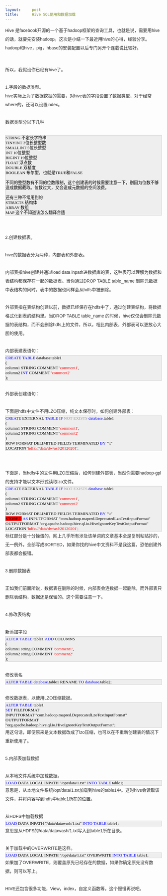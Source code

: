```yaml
---
layout:     post
title:      Hive SQL使用和数据加载
---
```

<div id="article_content" class="article_content clearfix csdn-tracking-statistics" data-pid="blog" data-mod="popu_307" data-dsm="post">
								            <link rel="stylesheet" href="https://csdnimg.cn/release/phoenix/template/css/ck_htmledit_views-f76675cdea.css">
						<div class="htmledit_views" id="content_views">
                
<span style="color:rgb(44,44,44);font-family:'宋体', 'Arial Narrow', arial, serif;font-size:14px;line-height:28px;">Hive 是facebook开源的一个基于hadoop框架的查询工具，也就是说，需要用hive的话，就要先安装hadoop。这次是小结一下最近用hive的心得，经验分享。hadoop和hive，pig，hbase的安装配置以后专门另开个连载说比较好。</span>
<div style="color:rgb(44,44,44);font-family:'宋体', 'Arial Narrow', arial, serif;font-size:14px;line-height:28px;">
<br></div>
<div style="color:rgb(44,44,44);font-family:'宋体', 'Arial Narrow', arial, serif;font-size:14px;line-height:28px;">
所以，我假设你已经有hive了。</div>
<div style="color:rgb(44,44,44);font-family:'宋体', 'Arial Narrow', arial, serif;font-size:14px;line-height:28px;">
<br></div>
<div style="color:rgb(44,44,44);font-family:'宋体', 'Arial Narrow', arial, serif;font-size:14px;line-height:28px;">
1.字段的数据类型。</div>
<div style="color:rgb(44,44,44);font-family:'宋体', 'Arial Narrow', arial, serif;font-size:14px;line-height:28px;">
hive实际上为了数据挖掘的需要，对hive表的字段设置了数据类型，对于经常where的，还可以设置index。</div>
<div style="color:rgb(44,44,44);font-family:'宋体', 'Arial Narrow', arial, serif;font-size:14px;line-height:28px;">
<br></div>
<div style="color:rgb(44,44,44);font-family:'宋体', 'Arial Narrow', arial, serif;font-size:14px;line-height:28px;">
数据类型分以下几种</div>
<div style="color:rgb(44,44,44);font-family:'宋体', 'Arial Narrow', arial, serif;font-size:14px;line-height:28px;">
<br></div>
<div style="color:rgb(44,44,44);font-family:'宋体', 'Arial Narrow', arial, serif;font-size:14px;line-height:28px;">
<div>
<div style="color:rgb(0,0,0);background-color:rgb(238,238,238);font-family:Verdana, '宋体';line-height:16px;border:1px solid rgb(204,204,204);font-size:10pt;">
STRING 不定长字符串<br>
TINYINT 3位长整型数<br>
SMALLINT 5位长整型<br>
INT 10位整型<br>
BIGINT 19位整型<br>
FLOAT 浮点数<br>
DOUBLE 双精度<br>
BOOLEAN 布尔型，也就是TRUE和FALSE<br><br>
不同的整型数有不同的位数限制，这个创建表的时候需要注意一下，别因为位数不够造成数据截取。位数过大，又会造成元数据的空间浪费。<br><br>
还有三种不常用到的<br>
STRUCTS 结构体<br>
ARRAY 数组<br>
MAP 这个不知道该怎么翻译合适</div>
</div>
<br></div>
<div style="color:rgb(44,44,44);font-family:'宋体', 'Arial Narrow', arial, serif;font-size:14px;line-height:28px;">
<br></div>
<div style="color:rgb(44,44,44);font-family:'宋体', 'Arial Narrow', arial, serif;font-size:14px;line-height:28px;">
2.创建数据表。</div>
<div style="color:rgb(44,44,44);font-family:'宋体', 'Arial Narrow', arial, serif;font-size:14px;line-height:28px;">
<br></div>
<div style="color:rgb(44,44,44);font-family:'宋体', 'Arial Narrow', arial, serif;font-size:14px;line-height:28px;">
hive的数据表分为两种，内部表和外部表。</div>
<div style="color:rgb(44,44,44);font-family:'宋体', 'Arial Narrow', arial, serif;font-size:14px;line-height:28px;">
<br></div>
<div style="color:rgb(44,44,44);font-family:'宋体', 'Arial Narrow', arial, serif;font-size:14px;line-height:28px;">
内部表指hive创建并通过load data inpath进数据库的表，这种表可以理解为数据和表结构都保存在一起的数据表。当你通过DROP TABLE table_name 删除元数据中表结构的同时，表中的数据也同样会从hdfs中被删除。</div>
<div style="color:rgb(44,44,44);font-family:'宋体', 'Arial Narrow', arial, serif;font-size:14px;line-height:28px;">
<br></div>
<div style="color:rgb(44,44,44);font-family:'宋体', 'Arial Narrow', arial, serif;font-size:14px;line-height:28px;">
外部表指在表结构创建以前，数据已经保存在hdfs中了，通过创建表结构，将数据格式化到表的结构里。当DROP TABLE table_name 的时候，hive仅仅会删除元数据的表结构，而不会删除hdfs上的文件，所以，相比内部表，外部表可以更放心大胆的使用。</div>
<div style="color:rgb(44,44,44);font-family:'宋体', 'Arial Narrow', arial, serif;font-size:14px;line-height:28px;">
<br></div>
<div style="color:rgb(44,44,44);font-family:'宋体', 'Arial Narrow', arial, serif;font-size:14px;line-height:28px;">
内部表建表语句：</div>
<div style="color:rgb(44,44,44);font-family:'宋体', 'Arial Narrow', arial, serif;font-size:14px;line-height:28px;">
<div>
<div style="color:rgb(0,0,0);background-color:rgb(238,238,238);font-family:Verdana, '宋体';line-height:16px;border:1px solid rgb(204,204,204);font-size:10pt;">
<span style="color:#0000FF;">CREATE</span> <span style="color:#0000FF;">TABLE</span> database.table1 <br>
(<br>
column1 STRING COMMENT <span style="color:#FF0000;">'comment1'</span>,<br>
column2 <span style="color:#0000FF;">INT</span> COMMENT <span style="color:#FF0000;">'comment2'<br></span>);</div>
</div>
<br></div>
<div style="color:rgb(44,44,44);font-family:'宋体', 'Arial Narrow', arial, serif;font-size:14px;line-height:28px;">
外部表创建语句：</div>
<div style="color:rgb(44,44,44);font-family:'宋体', 'Arial Narrow', arial, serif;font-size:14px;line-height:28px;">
<br></div>
<div style="color:rgb(44,44,44);font-family:'宋体', 'Arial Narrow', arial, serif;font-size:14px;line-height:28px;">
下面是hdfs中文件不用LZO压缩，纯文本保存时，如何创建外部表：</div>
<div style="color:rgb(44,44,44);font-family:'宋体', 'Arial Narrow', arial, serif;font-size:14px;line-height:28px;">
<div>
<div style="color:rgb(0,0,0);background-color:rgb(238,238,238);font-family:Verdana, '宋体';line-height:16px;border:1px solid rgb(204,204,204);font-size:10pt;">
﻿﻿<span style="color:#0000FF;">CREATE</span> EXTERNAL <span style="color:#0000FF;">TABLE</span> <span style="color:#0000FF;">IF</span> <span style="color:#999999;">NOT</span> <span style="color:#999999;">EXISTS</span> <span style="color:#0000FF;">database</span>.table1 <br>
(<br>
column1 STRING COMMENT <span style="color:#FF0000;">'comment1'</span>,<br>
column2 STRING COMMENT <span style="color:#FF0000;">'comment2'<br></span>)<br>
ROW FORMAT DELIMITED FIELDS TERMINATED <span style="color:#0000FF;">BY</span> "\t"<br>
LOCATION <span style="color:#FF0000;">'hdfs:///data/dw/asf/20120201';</span></div>
</div>
<br></div>
<div style="color:rgb(44,44,44);font-family:'宋体', 'Arial Narrow', arial, serif;font-size:14px;line-height:28px;">
<br></div>
<div style="color:rgb(44,44,44);font-family:'宋体', 'Arial Narrow', arial, serif;font-size:14px;line-height:28px;">
下面是，当hdfs中的文件用LZO压缩后，如何创建外部表，当然你需要hadoop-gpl的支持才能以文本形式读取lzo文件。</div>
<div style="color:rgb(44,44,44);font-family:'宋体', 'Arial Narrow', arial, serif;font-size:14px;line-height:28px;">
<div>
<div style="color:rgb(0,0,0);background-color:rgb(238,238,238);font-family:Verdana, '宋体';line-height:16px;border:1px solid rgb(204,204,204);font-size:10pt;">
﻿﻿<span style="color:#0000FF;">CREATE</span> EXTERNAL <span style="color:#0000FF;">TABLE</span> <span style="color:#0000FF;">IF</span> <span style="color:#999999;">NOT</span> <span style="color:#999999;">EXISTS</span> <span style="color:#0000FF;">database</span>.table1<br>
(<br>
column1 STRING COMMENT <span style="color:#FF0000;">'comment1'</span>,<br>
column2 STRING COMMENT <span style="color:#FF0000;">'comment2'<br></span>)<br>
ROW FORMAT DELIMITED FIELDS TERMINATED <span style="color:#0000FF;">BY</span> "\t"<br><span style="background-color:rgb(255,0,0);">STORED</span> <span style="color:#0000FF;">AS</span> INPUTFORMAT "com.hadoop.mapred.DeprecatedLzoTextInputFormat" OUTPUTFORMAT "org.apache.hadoop.hive.ql.io.HiveIgnoreKeyTextOutputFormat"<br>
LOCATION <span style="color:#FF0000;">'hdfs:///data/dw/asf/20120201';</span></div>
</div>
标红部分是十分操蛋的，网上几乎所有涉及该单词的文章基本全是复制粘贴抄的，无一例外，全部写成SORTED，如果你找的hive中文资料不是我这篇，恐怕创建外部表都会报错。</div>
<div style="color:rgb(44,44,44);font-family:'宋体', 'Arial Narrow', arial, serif;font-size:14px;line-height:28px;">
<br></div>
<div style="color:rgb(44,44,44);font-family:'宋体', 'Arial Narrow', arial, serif;font-size:14px;line-height:28px;">
3.删除数据表</div>
<div style="color:rgb(44,44,44);font-family:'宋体', 'Arial Narrow', arial, serif;font-size:14px;line-height:28px;">
<br></div>
<div style="color:rgb(44,44,44);font-family:'宋体', 'Arial Narrow', arial, serif;font-size:14px;line-height:28px;">
正如我们前面所说，数据表在删除的时候，内部表会连数据一起删除，而外部表只删除表结构，数据还是保留的。这个需要注意一下。</div>
<div style="color:rgb(44,44,44);font-family:'宋体', 'Arial Narrow', arial, serif;font-size:14px;line-height:28px;">
<br></div>
<div style="color:rgb(44,44,44);font-family:'宋体', 'Arial Narrow', arial, serif;font-size:14px;line-height:28px;">
4.修改表结构</div>
<div style="color:rgb(44,44,44);font-family:'宋体', 'Arial Narrow', arial, serif;font-size:14px;line-height:28px;">
<br></div>
<div style="color:rgb(44,44,44);font-family:'宋体', 'Arial Narrow', arial, serif;font-size:14px;line-height:28px;">
新添加字段</div>
<div style="color:rgb(44,44,44);font-family:'宋体', 'Arial Narrow', arial, serif;font-size:14px;line-height:28px;">
<div>
<div style="color:rgb(0,0,0);background-color:rgb(238,238,238);font-family:Verdana, '宋体';line-height:16px;border:1px solid rgb(204,204,204);font-size:10pt;">
﻿﻿<span style="color:#0000FF;">ALTER</span> <span style="color:#0000FF;">TABLE</span> table1 <span style="color:#0000FF;">ADD</span> COLUMNS<br>
(<br>
column1 string COMMENT <span style="color:#FF0000;">'comment1'</span>,<br>
column2 string COMMENT <span style="color:#FF0000;">'comment2'</span><br>
);</div>
</div>
<br></div>
<div style="color:rgb(44,44,44);font-family:'宋体', 'Arial Narrow', arial, serif;font-size:14px;line-height:28px;">
修改表名</div>
<div style="color:rgb(44,44,44);font-family:'宋体', 'Arial Narrow', arial, serif;font-size:14px;line-height:28px;">
<div>
<div style="color:rgb(0,0,0);background-color:rgb(238,238,238);font-family:Verdana, '宋体';line-height:16px;border:1px solid rgb(204,204,204);font-size:10pt;">
<span style="color:#0000FF;">ALTER</span> <span style="color:#0000FF;">TABLE</span> <span style="color:#0000FF;">database</span>.table1 RENAME <span style="color:#0000FF;">TO</span> <span style="color:#0000FF;">database</span>.table2;</div>
</div>
<br></div>
<div style="color:rgb(44,44,44);font-family:'宋体', 'Arial Narrow', arial, serif;font-size:14px;line-height:28px;">
修改数据表，以使用LZO压缩数据。</div>
<div style="color:rgb(44,44,44);font-family:'宋体', 'Arial Narrow', arial, serif;font-size:14px;line-height:28px;">
<div>
<div style="color:rgb(0,0,0);background-color:rgb(238,238,238);font-family:Verdana, '宋体';line-height:16px;border:1px solid rgb(204,204,204);font-size:10pt;">
<span style="color:#0000FF;">ALTER</span> <span style="color:#0000FF;">TABLE</span> table1<br><span style="color:#0000FF;">SET</span> FILEFORMAT<br>
INPUTFORMAT "com.hadoop.mapred.DeprecatedLzoTextInputFormat"<br>
OUTPUTFORMAT<br>
"org.apache.hadoop.hive.ql.io.HiveIgnoreKeyTextOutputFormat";</div>
</div>
用这句话，即便原来是文本数据改成了lzo压缩，也可以在不重新创建表的情况下重新使用了。</div>
<div style="color:rgb(44,44,44);font-family:'宋体', 'Arial Narrow', arial, serif;font-size:14px;line-height:28px;">
<br></div>
<div style="color:rgb(44,44,44);font-family:'宋体', 'Arial Narrow', arial, serif;font-size:14px;line-height:28px;">
5.内部表加载数据</div>
<div style="color:rgb(44,44,44);font-family:'宋体', 'Arial Narrow', arial, serif;font-size:14px;line-height:28px;">
<br></div>
<div style="color:rgb(44,44,44);font-family:'宋体', 'Arial Narrow', arial, serif;font-size:14px;line-height:28px;">
从本地文件系统中加载数据。</div>
<div style="color:rgb(44,44,44);font-family:'宋体', 'Arial Narrow', arial, serif;font-size:14px;line-height:28px;">
<div>
<div style="color:rgb(0,0,0);background-color:rgb(238,238,238);font-family:Verdana, '宋体';line-height:16px;border:1px solid rgb(204,204,204);font-size:10pt;">
<span style="color:#0000FF;">LOAD</span> DATA LOCAL INPATH "/opt/data/1.txt" <span style="color:#0000FF;">INTO</span> <span style="color:#0000FF;">TABLE</span> table1;</div>
</div>
意思是，从本地文件系统/opt/data/1.txt加载到hive的table1中。这时hive会读取该文件，并将内容写到hdfs中table1所在的位置。</div>
<div style="color:rgb(44,44,44);font-family:'宋体', 'Arial Narrow', arial, serif;font-size:14px;line-height:28px;">
<br></div>
<div style="color:rgb(44,44,44);font-family:'宋体', 'Arial Narrow', arial, serif;font-size:14px;line-height:28px;">
从HDFS中加载数据</div>
<div style="color:rgb(44,44,44);font-family:'宋体', 'Arial Narrow', arial, serif;font-size:14px;line-height:28px;">
<div>
<div style="color:rgb(0,0,0);background-color:rgb(238,238,238);font-family:Verdana, '宋体';line-height:16px;border:1px solid rgb(204,204,204);font-size:10pt;">
<span style="color:#0000FF;">LOAD</span> DATA INPATH "/data/datawash/1.txt" <span style="color:#0000FF;">INTO</span> <span style="color:#0000FF;">TABLE</span> table1;</div>
</div>
意思是从HDFS的/data/datawash/1.txt写入到table1所在目录。</div>
<div style="color:rgb(44,44,44);font-family:'宋体', 'Arial Narrow', arial, serif;font-size:14px;line-height:28px;">
<br></div>
<div style="color:rgb(44,44,44);font-family:'宋体', 'Arial Narrow', arial, serif;font-size:14px;line-height:28px;">
关于加载中的OVERWRITE是这样。</div>
<div style="color:rgb(44,44,44);font-family:'宋体', 'Arial Narrow', arial, serif;font-size:14px;line-height:28px;">
<div>
<div style="color:rgb(0,0,0);background-color:rgb(238,238,238);font-family:Verdana, '宋体';line-height:16px;border:1px solid rgb(204,204,204);font-size:10pt;">
<span style="color:#0000FF;">LOAD</span> DATA LOCAL INPATH "/opt/data/1.txt" OVERWRITE <span style="color:#0000FF;">INTO</span> <span style="color:#0000FF;">TABLE</span> table1;</div>
</div>
如果加了OVERWRITE，则覆盖原先已经存在的数据，如果你确定原先没有数据，则可以写上。</div>
<div style="color:rgb(44,44,44);font-family:'宋体', 'Arial Narrow', arial, serif;font-size:14px;line-height:28px;">
<br></div>
<div style="color:rgb(44,44,44);font-family:'宋体', 'Arial Narrow', arial, serif;font-size:14px;line-height:28px;">
HIVE还包含很多功能，View，index，自定义函数等，这个慢慢再说吧。</div>
            </div>
                </div>